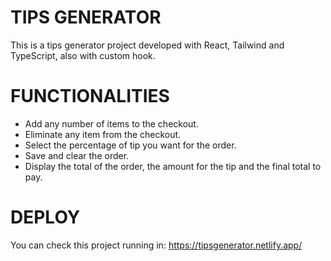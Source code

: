 # TIPS GENERATOR
 This is a tips generator project developed with React, Tailwind and TypeScript, also with custom hook.

# FUNCTIONALITIES
- Add any number of items to the checkout.
- Eliminate any item from the checkout.
- Select the percentage of tip you want for the order.
- Save and clear the order.
- Display the total of the order, the amount for the tip and the final total to pay.

# DEPLOY
You can check this project running in:
https://tipsgenerator.netlify.app/
